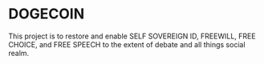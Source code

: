 # DOGECOIN
This project is to restore and enable SELF SOVEREIGN ID, FREEWILL, FREE CHOICE, and FREE SPEECH to the extent of debate and all things social realm.
